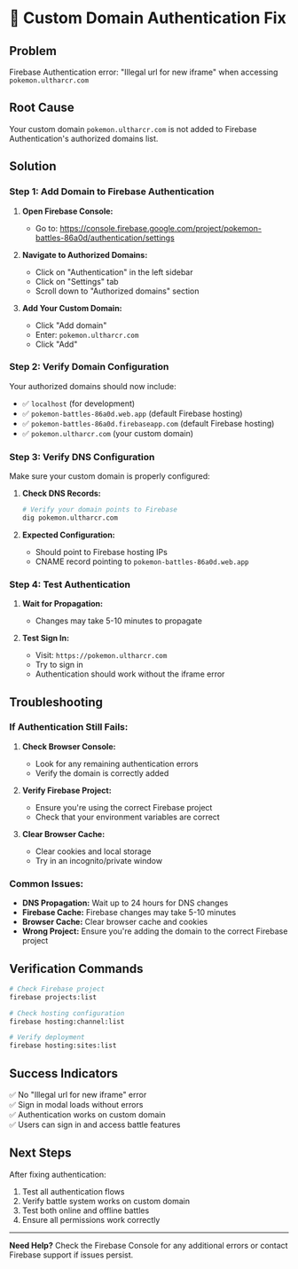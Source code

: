 # 🔧 Custom Domain Authentication Fix

## Problem
Firebase Authentication error: "Illegal url for new iframe" when accessing `pokemon.ultharcr.com`

## Root Cause
Your custom domain `pokemon.ultharcr.com` is not added to Firebase Authentication's authorized domains list.

## Solution

### Step 1: Add Domain to Firebase Authentication

1. **Open Firebase Console:**
   - Go to: https://console.firebase.google.com/project/pokemon-battles-86a0d/authentication/settings

2. **Navigate to Authorized Domains:**
   - Click on "Authentication" in the left sidebar
   - Click on "Settings" tab
   - Scroll down to "Authorized domains" section

3. **Add Your Custom Domain:**
   - Click "Add domain"
   - Enter: `pokemon.ultharcr.com`
   - Click "Add"

### Step 2: Verify Domain Configuration

Your authorized domains should now include:
- ✅ `localhost` (for development)
- ✅ `pokemon-battles-86a0d.web.app` (default Firebase hosting)
- ✅ `pokemon-battles-86a0d.firebaseapp.com` (default Firebase hosting)
- ✅ `pokemon.ultharcr.com` (your custom domain)

### Step 3: Verify DNS Configuration

Make sure your custom domain is properly configured:

1. **Check DNS Records:**
   ```bash
   # Verify your domain points to Firebase
   dig pokemon.ultharcr.com
   ```

2. **Expected Configuration:**
   - Should point to Firebase hosting IPs
   - CNAME record pointing to `pokemon-battles-86a0d.web.app`

### Step 4: Test Authentication

1. **Wait for Propagation:**
   - Changes may take 5-10 minutes to propagate

2. **Test Sign In:**
   - Visit: `https://pokemon.ultharcr.com`
   - Try to sign in
   - Authentication should work without the iframe error

## Troubleshooting

### If Authentication Still Fails:

1. **Check Browser Console:**
   - Look for any remaining authentication errors
   - Verify the domain is correctly added

2. **Verify Firebase Project:**
   - Ensure you're using the correct Firebase project
   - Check that your environment variables are correct

3. **Clear Browser Cache:**
   - Clear cookies and local storage
   - Try in an incognito/private window

### Common Issues:

- **DNS Propagation:** Wait up to 24 hours for DNS changes
- **Firebase Cache:** Firebase changes may take 5-10 minutes
- **Browser Cache:** Clear browser cache and cookies
- **Wrong Project:** Ensure you're adding the domain to the correct Firebase project

## Verification Commands

```bash
# Check Firebase project
firebase projects:list

# Check hosting configuration
firebase hosting:channel:list

# Verify deployment
firebase hosting:sites:list
```

## Success Indicators

✅ No "Illegal url for new iframe" error  
✅ Sign in modal loads without errors  
✅ Authentication works on custom domain  
✅ Users can sign in and access battle features  

## Next Steps

After fixing authentication:
1. Test all authentication flows
2. Verify battle system works on custom domain
3. Test both online and offline battles
4. Ensure all permissions work correctly

---

**Need Help?** Check the Firebase Console for any additional errors or contact Firebase support if issues persist.